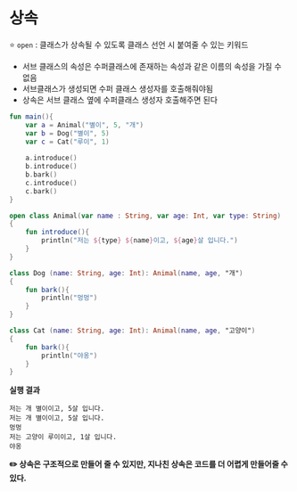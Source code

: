 # 상속

⭐ `open` : 클래스가 상속될 수 있도록 클래스 선언 시 붙여줄 수 있는 키워드

- 서브 클래스의 속성은 수퍼클래스에 존재하는 속성과 같은 이름의 속성을 가질 수 없음
- 서브클래스가 생성되면 수퍼 클래스 생성자를 호출해줘야됨
- 상속은 서브 클래스 옆에 수퍼클래스 생성자 호출해주면 된다

```kotlin
fun main(){
    var a = Animal("별이", 5, "개")
    var b = Dog("별이", 5)
    var c = Cat("루이", 1)
    
    a.introduce()
    b.introduce()
    b.bark()
    c.introduce()
    c.bark()
}

open class Animal(var name : String, var age: Int, var type: String)
{
    fun introduce(){
        println("저는 ${type} ${name}이고, ${age}살 입니다.")
    }
}

class Dog (name: String, age: Int): Animal(name, age, "개")
{
    fun bark(){
        println("멍멍")
    }
}

class Cat (name: String, age: Int): Animal(name, age, "고양이")
{
    fun bark(){
        println("야옹")
    }
}

```

**실행 결과**
```
저는 개 별이이고, 5살 입니다.
저는 개 별이이고, 5살 입니다.
멍멍
저는 고양이 루이이고, 1살 입니다.
야옹
```


**✏️ 상속은 구조적으로 만들어 줄 수 있지만, 지나친 상속은 코드를 더 어렵게 만들어줄 수 있다.**
